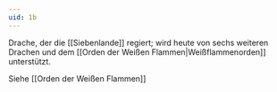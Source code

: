 ```yaml
---
uid: 1b
---
```

Drache, der die [[Siebenlande]] regiert; wird heute von sechs weiteren Drachen und dem [[Orden der Weißen Flammen|Weißflammenorden]] unterstützt.

Siehe [[Orden der Weißen Flammen]]
